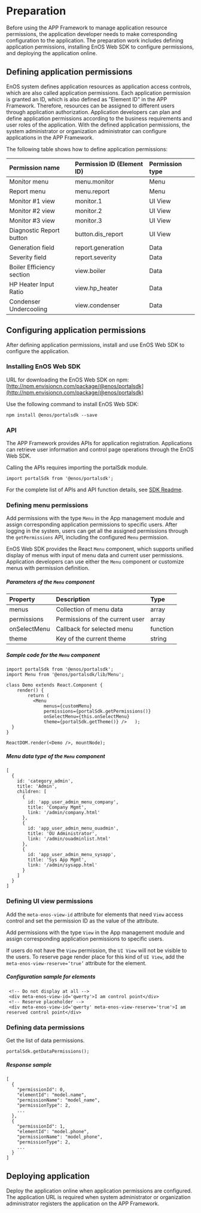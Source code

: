 # Preparation
Before using the APP Framework to manage application resource permissions, the application developer needs to make corresponding configuration to the application. The preparation work includes defining application permissions, installing EnOS Web SDK to configure permissions, and deploying the application online.

## Defining application permissions
EnOS system defines application resources as application access controls, which are also called application permissions. Each application permission is granted an ID, which is also defined as "Element ID" in the APP Framework. Therefore, resources can be assigned to different users through application authorization. Application developers can plan and define application permissions according to the business requirements and user roles of the application. With the defined application permissions, the system administrator or organization administrator can configure applications in the APP Framework.

The following table shows how to define application permissions:

| Permission name           | Permission ID (Element ID) | Permission type |
|:--------------------------|:---------------------------|:----------------|
| Monitor menu              | menu.monitor               | Menu            |
| Report menu               | menu.report                | Menu            |
| Monitor #1 view           | monitor.1                  | UI View         |
| Monitor #2 view           | monitor.2                  | UI View         |
| Monitor #3 view           | monitor.3                  | UI View         |
| Diagnostic Report button  | button.dis_report          | UI View         |
| Generation field          | report.generation          | Data            |
| Severity field            | report.severity            | Data            |
| Boiler Efficiency section | view.boiler                | Data            |
| HP Heater Input Ratio     | view.hp_heater             | Data            |
| Condenser Undercooling    | view.condenser             | Data            |

## Configuring application permissions
After defining application permissions, install and use EnOS Web SDK to configure the application.

### Installing EnOS Web SDK

URL for downloading the EnOS Web SDK on npm: [http://npm.envisioncn.com/package/@enos/portalsdk](http://npm.envisioncn.com/package/@enos/portalsdk)

Use the following command to install EnOS Web SDK:

```
npm install @enos/portalsdk --save
```

### API

The APP Framework provides APIs for application registration. Applications can retrieve user information and control page operations through the EnOS Web SDK.

Calling the APIs requires importing the portalSdk module.

```
import portalSdk from '@enos/portalsdk';
```

For the complete list of APIs and API function details, see [SDK Readme](http://npm.envisioncn.com/package/@enos/portalsdk).

### Defining menu permissions

Add permissions with the type `Menu` in the App management module and assign corresponding application permissions to specific users. After logging in the system, users can get all the assigned permissions through the `getPermissions` API, including the configured `Menu` permission.

EnOS Web SDK provides the React `Menu` component, which supports unified display of menus with input of menu data and current user permissions. Application developers can use either the `Menu` component or customize menus with permission definition.

##### Parameters of the `Menu` component

| Property     | Description                     | Type     |
|:-------------|:--------------------------------|:---------|
| menus        | Collection of menu data         | array    |
| permissions  | Permissions of the current user | array    |
| onSelectMenu | Callback for selected menu      | function |
| theme        | Key of the current theme        | string   |

##### Sample code for the `Menu` component

```
import portalSdk from '@enos/portalsdk';
import Menu from '@enos/portalsdk/lib/Menu';

class Demo extends React.Component {
    render() {
        return (
          <Menu
              menus={customMenu}
              permissions={portalSdk.getPermissions()}
              onSelectMenu={this.onSelectMenu}
              theme={portalSdk.getTheme()} />   );
  }
}

ReactDOM.render(<Demo />, mountNode);
```

##### Menu data type of the `Menu` component

```
[
  {
    id: 'category_admin',
    title: 'Admin',
    children: [
      {
        id: 'app_user_admin_menu_company',
        title: 'Company Mgmt',
        link: '/admin/company.html'
      },
      {
        id: 'app_user_admin_menu_ouadmin',
        title: 'OU Administrator',
        link: '/admin/ouadminlist.html'
      },
      {
        id: 'app_user_admin_menu_sysapp',
        title: 'Sys App Mgmt',
        link: '/admin/sysapp.html'
      }
    ]
  }
]
```

### Defining UI view permissions

Add the `meta-enos-view-id` attribute for elements that need `View` access control and set the permission ID as the value of the attribute.

Add permissions with the type `View` in the App management module and assign corresponding application permissions to specific users.

If users do not have the `View` permission, the `UI View` will not be visible to the users. To reserve page render place for this kind of `UI View`, add the `meta-enos-view-reserve=‘true’` attribute for the element.

##### Configuration sample for elements

```
 <!-- Do not display at all -->
 <div meta-enos-view-id='qwerty'>I am control point</div>
 <!-- Reserve placeholder -->
 <div meta-enos-view-id='qwerty' meta-enos-view-reserve='true'>I am reserved control point</div>
```

### Defining data permissions

Get the list of data permissions.

```
portalSdk.getDataPermissions();
```

##### Response sample

```
[
  {
    "permissionId": 0,
    "elementId": "model.name",
    "permissionName": "model_name",
    "permissionType": 2,
    ...
  },
  {
    "permissionId": 1,
    "elementId": "model.phone",
    "permissionName": "model_phone",
    "permissionType": 2,
    ...
  }
]
```

## Deploying application

Deploy the application online when application permissions are configured. The application URL is required when system administrator or organization administrator registers the application on the APP Framework.
